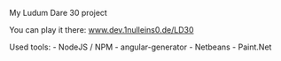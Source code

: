 
My Ludum Dare 30 project

You can play it there: www.dev.1nulleins0.de/LD30

Used tools:
    - NodeJS / NPM
        - angular-generator
    - Netbeans
    - Paint.Net
